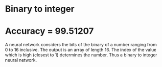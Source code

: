 # Binary to integer
# Accuracy = 99.51207

A neural network considers the bits of the binary of a number ranging from 0 to 16 inclusive.
The output is an array of length 16. The index of the value which is high (closest to 1) determines the number. Thus a binary to integer neural network.